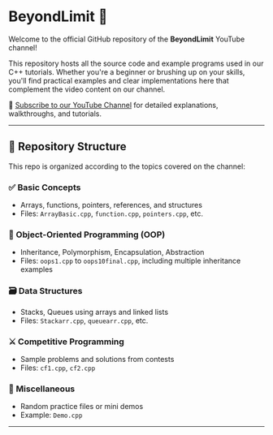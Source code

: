 # BeyondLimit 🎯

Welcome to the official GitHub repository of the **BeyondLimit** YouTube channel!

This repository hosts all the source code and example programs used in our C++ tutorials. Whether you're a beginner or brushing up on your skills, you'll find practical examples and clear implementations here that complement the video content on our channel.

🔗 [Subscribe to our YouTube Channel](https://www.youtube.com/@BeyondLimit) for detailed explanations, walkthroughs, and tutorials.

---

## 📁 Repository Structure

This repo is organized according to the topics covered on the channel:

### ✅ Basic Concepts
- Arrays, functions, pointers, references, and structures
- Files: `ArrayBasic.cpp`, `function.cpp`, `pointers.cpp`, etc.

### 🧠 Object-Oriented Programming (OOP)
- Inheritance, Polymorphism, Encapsulation, Abstraction
- Files: `oops1.cpp` to `oops10final.cpp`, including multiple inheritance examples

### 🗃️ Data Structures
- Stacks, Queues using arrays and linked lists
- Files: `Stackarr.cpp`, `queuearr.cpp`, etc.

### ⚔️ Competitive Programming
- Sample problems and solutions from contests
- Files: `cf1.cpp`, `cf2.cpp`

### 🎲 Miscellaneous
- Random practice files or mini demos
- Example: `Demo.cpp`

---
